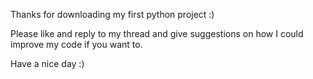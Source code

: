 Thanks for downloading my first python project :)

Please like and reply to my thread and give suggestions on how I could improve my code if you want to.

Have a nice day :)
